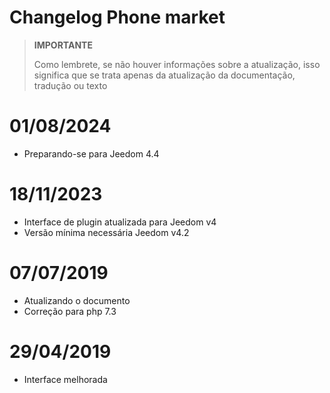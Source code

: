 # Changelog Phone market

>**IMPORTANTE**
>
>Como lembrete, se não houver informações sobre a atualização, isso significa que se trata apenas da atualização da documentação, tradução ou texto

# 01/08/2024

- Preparando-se para Jeedom 4.4

# 18/11/2023

- Interface de plugin atualizada para Jeedom v4
- Versão mínima necessária Jeedom v4.2

# 07/07/2019

- Atualizando o documento
- Correção para php 7.3

# 29/04/2019

- Interface melhorada

